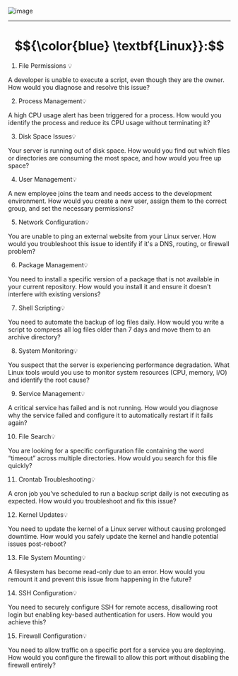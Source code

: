 
 ![image](https://github.com/user-attachments/assets/fe245680-15b4-4c80-a24a-051481dd206f)

 ------------------------------------------------------------------------------------
 # $${\color{blue} \textbf{Linux}}:$$


1. File Permissions 💡

A developer is unable to execute a script, even though they are the owner. How would you diagnose and resolve this issue?

  
2. Process Management💡

A high CPU usage alert has been triggered for a process. How would you identify the process and reduce its CPU usage without terminating it?


3. Disk Space Issues💡

Your server is running out of disk space. How would you find out which files or directories are consuming the most space, and how would you free up space?


4. User Management💡

A new employee joins the team and needs access to the development environment. How would you create a new user, assign them to the correct group, and set the necessary permissions?


5. Network Configuration💡

You are unable to ping an external website from your Linux server. How would you troubleshoot this issue to identify if it's a DNS, routing, or firewall problem?


6. Package Management💡

You need to install a specific version of a package that is not available in your current repository. How would you install it and ensure it doesn't interfere with existing versions?


7. Shell Scripting💡

You need to automate the backup of log files daily. How would you write a script to compress all log files older than 7 days and move them to an archive directory?


8. System Monitoring💡

You suspect that the server is experiencing performance degradation. What Linux tools would you use to monitor system resources (CPU, memory, I/O) and identify the root cause?


9. Service Management💡

A critical service has failed and is not running. How would you diagnose why the service failed and configure it to automatically restart if it fails again?


10. File Search💡

You are looking for a specific configuration file containing the word “timeout” across multiple directories. How would you search for this file quickly?


11. Crontab Troubleshooting💡

A cron job you’ve scheduled to run a backup script daily is not executing as expected. How would you troubleshoot and fix this issue?


12. Kernel Updates💡

You need to update the kernel of a Linux server without causing prolonged downtime. How would you safely update the kernel and handle potential issues post-reboot?


13. File System Mounting💡

A filesystem has become read-only due to an error. How would you remount it and prevent this issue from happening in the future?


14. SSH Configuration💡

You need to securely configure SSH for remote access, disallowing root login but enabling key-based authentication for users. How would you achieve this?


15. Firewall Configuration💡

You need to allow traffic on a specific port for a service you are deploying. How would you configure the firewall to allow this port without disabling the firewall entirely?
